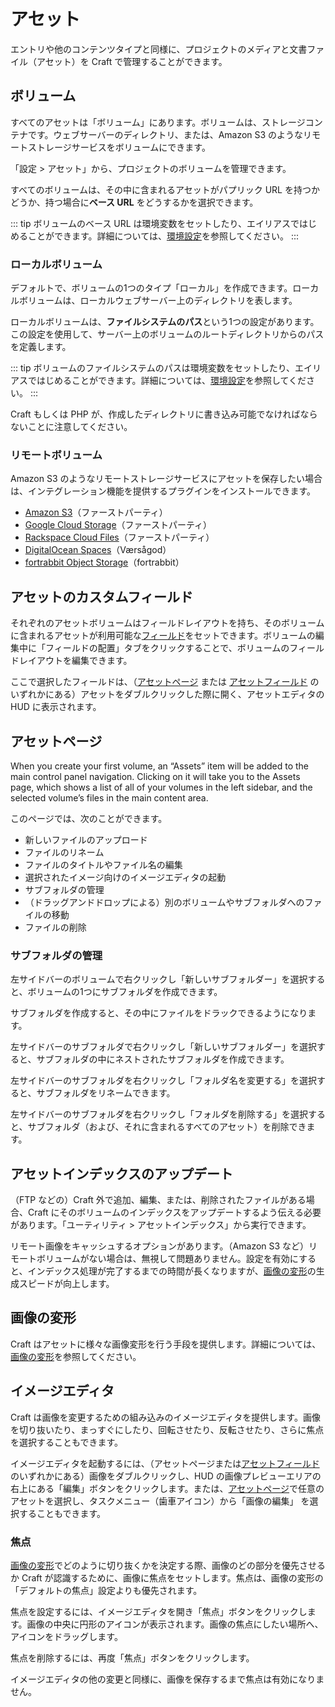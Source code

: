 # アセット

エントリや他のコンテンツタイプと同様に、プロジェクトのメディアと文書ファイル（アセット）を Craft で管理することができます。

## ボリューム

すべてのアセットは「ボリューム」にあります。ボリュームは、ストレージコンテナです。ウェブサーバーのディレクトリ、または、Amazon S3 のようなリモートストレージサービスをボリュームにできます。

「設定 > アセット」から、プロジェクトのボリュームを管理できます。

すべてのボリュームは、その中に含まれるアセットがパプリック URL を持つかどうか、持つ場合に**ベース URL** をどうするかを選択できます。

::: tip
ボリュームのベース URL は環境変数をセットしたり、エイリアスではじめることができます。詳細については、[環境設定](config/environments.md)を参照してください。
:::

### ローカルボリューム

デフォルトで、ボリュームの1つのタイプ「ローカル」を作成できます。ローカルボリュームは、ローカルウェブサーバー上のディレクトリを表します。

ローカルボリュームは、**ファイルシステムのパス**という1つの設定があります。この設定を使用して、サーバー上のボリュームのルートディレクトリからのパスを定義します。

::: tip
ボリュームのファイルシステムのパスは環境変数をセットしたり、エイリアスではじめることができます。詳細については、[環境設定](config/environments.md)を参照してください。
:::

Craft もしくは PHP が、作成したディレクトリに書き込み可能でなければならないことに注意してください。

### リモートボリューム

Amazon S3 のようなリモートストレージサービスにアセットを保存したい場合は、インテグレーション機能を提供するプラグインをインストールできます。

- [Amazon S3](https://github.com/craftcms/aws-s3)（ファーストパーティ）
- [Google Cloud Storage](https://github.com/craftcms/google-cloud)（ファーストパーティ）
- [Rackspace Cloud Files](https://github.com/craftcms/rackspace)（ファーストパーティ）
- [DigitalOcean Spaces](https://github.com/vaersaagod/dospaces)（Værsågod）
- [fortrabbit Object Storage](https://github.com/fortrabbit/craft-object-storage)（fortrabbit）

## アセットのカスタムフィールド

それぞれのアセットボリュームはフィールドレイアウトを持ち、そのボリュームに含まれるアセットが利用可能な[フィールド](fields.md)をセットできます。ボリュームの編集中に「フィールドの配置」タブをクリックすることで、ボリュームのフィールドレイアウトを編集できます。

ここで選択したフィールドは、（[アセットページ](#assets-page) または [アセットフィールド](assets-fields.md) のいずれかにある）アセットをダブルクリックした際に開く、アセットエディタの HUD に表示されます。

## アセットページ

When you create your first volume, an “Assets” item will be added to the main control panel navigation. Clicking on it will take you to the Assets page, which shows a list of all of your volumes in the left sidebar, and the selected volume’s files in the main content area.

このページでは、次のことができます。

- 新しいファイルのアップロード
- ファイルのリネーム
- ファイルのタイトルやファイル名の編集
- 選択されたイメージ向けのイメージエディタの起動
- サブフォルダの管理
- （ドラッグアンドドロップによる）別のボリュームやサブフォルダへのファイルの移動
- ファイルの削除

### サブフォルダの管理

左サイドバーのボリュームで右クリックし「新しいサブフォルダー」を選択すると、ボリュームの1つにサブフォルダを作成できます。

サブフォルダを作成すると、その中にファイルをドラックできるようになります。

左サイドバーのサブフォルダで右クリックし「新しいサブフォルダー」を選択すると、サブフォルダの中にネストされたサブフォルダを作成できます。

左サイドバーのサブフォルダを右クリックし「フォルダ名を変更する」を選択すると、サブフォルダをリネームできます。

左サイドバーのサブフォルダを右クリックし「フォルダを削除する」を選択すると、サブフォルダ（および、それに含まれるすべてのアセット）を削除できます。

## アセットインデックスのアップデート

（FTP などの）Craft 外で追加、編集、または、削除されたファイルがある場合、Craft にそのボリュームのインデックスをアップデートするよう伝える必要があります。「ユーティリティ > アセットインデックス」から実行できます。

リモート画像をキャッシュするオプションがあります。（Amazon S3 など）リモートボリュームがない場合は、無視して問題ありません。設定を有効にすると、インデックス処理が完了するまでの時間が長くなりますが、[画像の変形](image-transforms.md)の生成スピードが向上します。

## 画像の変形

Craft はアセットに様々な画像変形を行う手段を提供します。詳細については、[画像の変形](image-transforms.md)を参照してください。

## イメージエディタ

Craft は画像を変更するための組み込みのイメージエディタを提供します。画像を切り抜いたり、まっすぐにしたり、回転させたり、反転させたり、さらに焦点を選択することもできます。

イメージエディタを起動するには、（アセットページまたは[アセットフィールド](assets-fields.md)のいずれかにある）画像をダブルクリックし、HUD の画像プレビューエリアの右上にある「編集」ボタンをクリックします。または、[アセットページ](#assets-page)で任意のアセットを選択し、タスクメニュー（歯車アイコン）から「画像の編集」 を選択することもできます。

### 焦点

[画像の変形](image-transforms.md)でどのように切り抜くかを決定する際、画像のどの部分を優先させるか Craft が認識するために、画像に焦点をセットします。焦点は、画像の変形の「デフォルトの焦点」設定よりも優先されます。

焦点を設定するには、イメージエディタを開き「焦点」ボタンをクリックします。画像の中央に円形のアイコンが表示されます。画像の焦点にしたい場所へ、アイコンをドラッグします。

焦点を削除するには、再度「焦点」ボタンをクリックします。

イメージエディタの他の変更と同様に、画像を保存するまで焦点は有効になりません。
